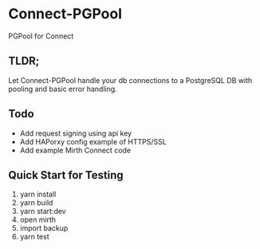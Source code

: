 # Connect-PGPool
PGPool for Connect

## TLDR;
Let Connect-PGPool handle your db connections to a PostgreSQL DB with pooling and basic error handling. 

## Todo
* Add request signing using api key
* Add HAPorxy config example of HTTPS/SSL
* Add example Mirth Connect code

## Quick Start for Testing
1. yarn install
2. yarn build
3. yarn start:dev
4. open mirth
5. import backup
6. yarn test